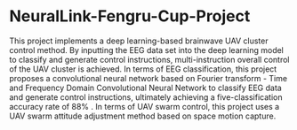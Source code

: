 # NeuralLink-Fengru-Cup-Project
This project implements a deep learning-based brainwave UAV cluster control method. By inputting the EEG data set into the deep learning model to classify and generate control instructions, multi-instruction overall control of the UAV cluster is achieved.
In terms of EEG classification, this project proposes a convolutional neural network based on Fourier transform - Time and Frequency Domain Convolutional Neural Network to classify EEG data and generate control instructions, ultimately achieving a five-classification accuracy rate of 88% .
In terms of UAV swarm control, this project uses a UAV swarm attitude adjustment method based on space motion capture.
